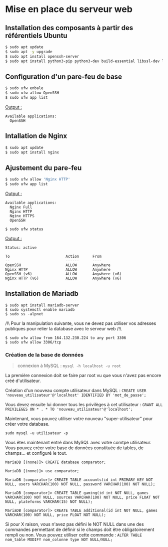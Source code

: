 # Mise en place du serveur web

## Installation des composants à partir des référentiels Ubuntu

```bash
$ sudo apt update
$ sudo apt -y upgrade
$ sudo apt install openssh-server
$ sudo apt install python3-pip python3-dev build-essential libssl-dev libffi-dev python3-setuptools
```

## Configuration d'un pare-feu de base

```bash
$ sudo ufw enbale
$ sudo ufw allow OpenSSH
$ sudo ufw app list
```

<ins> Output : </ins>

```
Available applications:
  OpenSSH
```

## Intallation de Nginx

```bash
$ sudo apt update
$ sudo apt install nginx
```

## Ajustement du pare-feu

```bash
$ sudo ufw allow 'Nginx HTTP'
$ sudo ufw app list
```

<ins> Output : </ins>

```
Available applications:
  Nginx Full
  Nginx HTTP
  Nginx HTTPS
  OpenSSH
```

`$ sudo ufw status`

<ins> Output : </ins>

```
Status: active

To                         Action      From
--                         ------      ----
OpenSSH                    ALLOW       Anywhere                  
Nginx HTTP                 ALLOW       Anywhere                  
OpenSSH (v6)               ALLOW       Anywhere (v6)             
Nginx HTTP (v6)            ALLOW       Anywhere (v6)
```

## Installation de Mariadb

```
$ sudo apt install mariadb-server
$ sudo systemctl enable mariadb
$ sudo ss -alpnet
```

/!\ Pour la manipulation suivante, vous ne devez pas utiliser vos adresses publiques pour relier la database avec le serveur web /!\

```
$ sudo ufw allow from 164.132.230.224 to any port 3306
$ sudo ufw allow 3306/tcp
```

### Création de la base de données

> connexion à MySQL : `mysql -h localhost -u root`

La première connexion doit se faire par root vu que vous n'avez pas encore créé d'utilisateur.

Création d'un nouveau compte utilisateur dans MySQL : `CREATE USER 'nouveau_utilisateur'@'localhost' IDENTIFIED BY 'mot_de_passe';`

Vous devez ensuite lui donner tous les privilèges à cet utilisateur : `GRANT ALL PRIVILEGES ON * . * TO 'nouveau_utilisateur'@'localhost';`

Maintenant, vous pouvez utiliser votre nouveau "super-utilisateur" pour créer votre database.

`sudo mysql -u utilisateur -p`

Vous êtes maintenant entré dans MySQL avec votre comtpe utilisateur.
Vous pouvez créer votre base de données constituée de tables, de champs... et configuré le tout.

```
MariaDB [(none)]> CREATE database comparator;

MariaDB [(none)]> use comparator;

MariaDB [comparator]> CREATE TABLE accounts(id int PRIMARY KEY NOT NULL, users VARCHAR(100) NOT NULL, password VARCHAR(100) NOT NULL);

MariaDB [comparator]> CREATE TABLE gaming(id int NOT NULL, games VARCHAR(100) NOT NULL, sources VARCHAR(100) NOT NULL, price FLOAT NOT NULL, plateforms VARCHAR(15) NOT NULL);

MariaDB [comparator]> CREATE TABLE additional(id int NOT NULL, games VARCHAR(100) NOT NULL, price FLOAT NOT NULL);
```

Si pour X raison, vous n'avez pas défini le NOT NULL dans une des commandes permettant de définir si le champs doit être obligatoirement rempli ou non.
Vous pouvez utiliser cette commande : `ALTER TABLE nom_table MODIFY nom_colonne type NOT NULL/NULL;`





